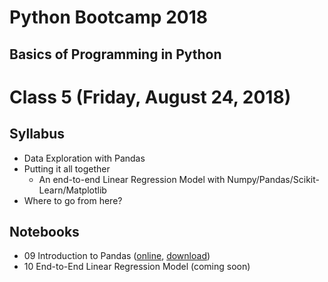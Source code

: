 # Python Bootcamp 2018

## Basics of Programming in Python

Class 5 (Friday, August 24, 2018)
=================================

Syllabus
------
- Data Exploration with Pandas
- Putting it all together
  - An end-to-end Linear Regression Model with Numpy/Pandas/Scikit-Learn/Matplotlib
- Where to go from here?

Notebooks
---------
  - 09 Introduction to Pandas ([online](https://hub.mybinder.org/user/vineetbansal-python-bootcamp-zn79poxk/notebooks/notebooks/09%20Introduction%20to%20Pandas.ipynb), [download](notebooks/09%20Introduction%20to%20Pandas.ipynb))
  - 10 End-to-End Linear Regression Model (coming soon)